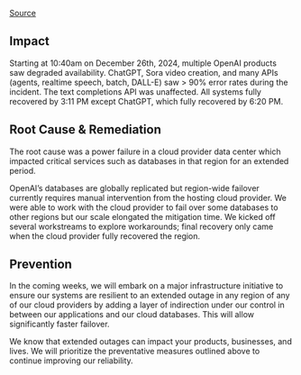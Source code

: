 [Source](https://status.openai.com/incidents/6bwlxnvdncnm)
## Impact

Starting at 10:40am on December 26th, 2024, multiple OpenAI products saw degraded availability. ChatGPT, Sora video creation, and many APIs (agents, realtime speech, batch, DALL-E) saw > 90% error rates during the incident. The text completions API was unaffected. All systems fully recovered by 3:11 PM except ChatGPT, which fully recovered by 6:20 PM.

## Root Cause & Remediation

The root cause was a power failure in a cloud provider data center which impacted critical services such as databases in that region for an extended period.

OpenAI’s databases are globally replicated but region-wide failover currently requires manual intervention from the hosting cloud provider. We were able to work with the cloud provider to fail over some databases to other regions but our scale elongated the mitigation time. We kicked off several workstreams to explore workarounds; final recovery only came when the cloud provider fully recovered the region.

## Prevention

In the coming weeks, we will embark on a major infrastructure initiative to ensure our systems are resilient to an extended outage in any region of any of our cloud providers by adding a layer of indirection under our control in between our applications and our cloud databases. This will allow significantly faster failover.

We know that extended outages can impact your products, businesses, and lives. We will prioritize the preventative measures outlined above to continue improving our reliability.